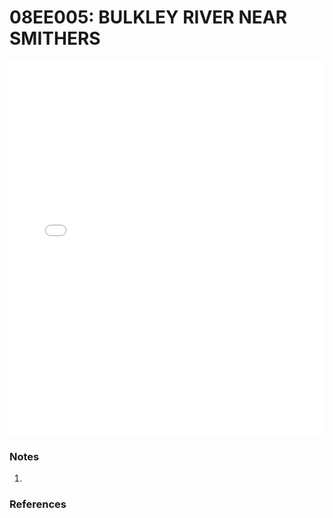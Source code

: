 # 08EE005: BULKLEY RIVER NEAR SMITHERS

<iframe src="/distribution_estimation/_static/stations/08EE005_fdc.html" width="100%" height="600" frameborder="0"></iframe>

### Notes
1. 

### References


